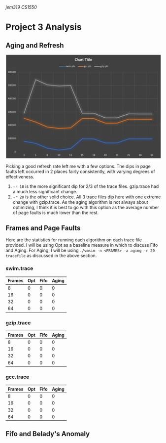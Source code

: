 *jem319*
*CS1550*
# Project 3 Analysis

## Aging and Refresh
![Graphing Page Faults by Refresh Rate](RefreshByPageFaults.png)

Picking a good refresh rate left me with a few options. The dips in page faults
left occurred in 2 places fairly consistently, with varying degrees of effectiveness.

1. `-r 10` is the more significant dip for 2/3 of the trace files. gzip.trace had a much less
significant change.
1. `-r 20` is the other solid choice. All 3 trace files dip here with one extreme change
with gzip.trace. As the aging algorithm is not always about optimizing, I think it is best
to go with this option as the average number of page faults is much lower than the rest.

## Frames and Page Faults

Here are the statistics for running each algorithm on each trace file provided.
I will be using Opt as a baseline measure in which to discuss Fifo and Aging.
For Aging, I will be using `./vmsim -n <FRAMES> -a aging -r 20 tracefile` as discussed in the above section.

### swim.trace

|    Frames    |     Opt     |     Fifo      |     Aging     |
|------------- |------------ | ------------- | ------------- |
|8|0|0|0|
|16|0|0|0|
|32|0|0|0|
|64|0|0|0|

### gzip.trace

|    Frames    |     Opt     |     Fifo      |     Aging     |
|------------- |------------ | ------------- | ------------- |
|8|0|0|0|
|16|0|0|0|
|32|0|0|0|
|64|0|0|0|

### gcc.trace

|    Frames    |     Opt     |     Fifo      |     Aging     |
|------------- |------------ | ------------- | ------------- |
|8|0|0|0|
|16|0|0|0|
|32|0|0|0|
|64|0|0|0|

## Fifo and Belady's Anomaly
